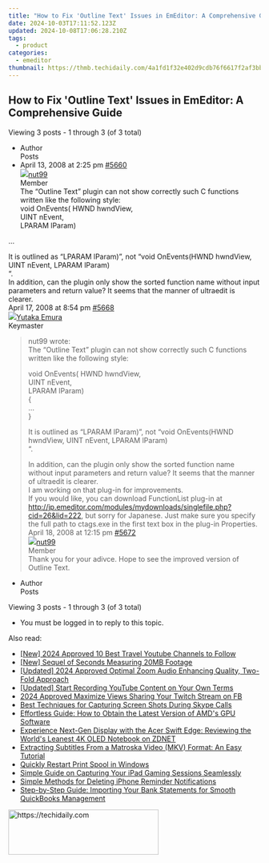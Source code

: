 ```yaml
---
title: "How to Fix 'Outline Text' Issues in EmEditor: A Comprehensive Guide"
date: 2024-10-03T17:11:52.123Z
updated: 2024-10-08T17:06:28.210Z
tags:
  - product
categories:
  - emeditor
thumbnail: https://thmb.techidaily.com/4a1fd1f32e402d9cdb76f6617f2af3bb610c32d546a576cbb651a68afaa24695.jpg
---
```


## How to Fix 'Outline Text' Issues in EmEditor: A Comprehensive Guide

Viewing 3 posts - 1 through 3 (of 3 total)

* Author  
Posts
* April 13, 2008 at 2:25 pm [#5660](https://tools.techidaily.com/emeditor/products/)  
[![](https://secure.gravatar.com/avatar/caf27f38413c4343511bfea492578c2a?s=80&d=identicon&r=g)nut99](https://www.emeditor.com/forums/users/nut99/ "View nut99's profile")  
Member  
The “Outline Text” plugin can not show correctly such C functions written like the following style:  
 void OnEvents(
 HWND hwndView,  
 UINT nEvent,  
 LPARAM lParam)  

 …  

 It is outlined as “LPARAM lParam)”, not “void OnEvents(HWND hwndView, UINT nEvent, LPARAM lParam)  
 “.  
 In addition, can the plugin only show the sorted function name without input parameters and return value? It seems that the manner of ultraedit is clearer.  
April 17, 2008 at 8:54 pm [#5668](https://tools.techidaily.com/emeditor/products/)  
[![](https://secure.gravatar.com/avatar/a0a6377144ed3636f985d87303f65ed2?s=80&d=identicon&r=g)Yutaka Emura](https://www.emeditor.com/forums/users/yemura/ "View Yutaka Emura's profile")  
Keymaster  
> nut99 wrote:  
> The “Outline Text” plugin can not show correctly such C functions written like the following style:  
>  
> void OnEvents(
> HWND hwndView,  
> UINT nEvent,  
> LPARAM lParam)  
> {  
> …  
> }  
>  
> It is outlined as “LPARAM lParam)”, not “void OnEvents(HWND hwndView, UINT nEvent, LPARAM lParam)  
> “.  
>  
> In addition, can the plugin only show the sorted function name without input parameters and return value? It seems that the manner of ultraedit is clearer.  
 I am working on that plug-in for improvements.  
 If you would like, you can download FunctionList plug-in at  
<http://jp.emeditor.com/modules/mydownloads/singlefile.php?cid=26&lid=222>, but sorry for Japanese. Just make sure you specify the full path to ctags.exe in the first text box in the plug-in Properties.  
April 18, 2008 at 12:15 pm [#5672](https://tools.techidaily.com/emeditor/products/)  
[![](https://secure.gravatar.com/avatar/caf27f38413c4343511bfea492578c2a?s=80&d=identicon&r=g)nut99](https://www.emeditor.com/forums/users/nut99/ "View nut99's profile")  
Member  
Thank you for your adivce. Hope to see the improved version of Outline Text.
* Author  
Posts

Viewing 3 posts - 1 through 3 (of 3 total)

* You must be logged in to reply to this topic.

<ins class="adsbygoogle"
     style="display:block"
     data-ad-format="autorelaxed"
     data-ad-client="ca-pub-7571918770474297"
     data-ad-slot="1223367746"></ins>

<ins class="adsbygoogle"
     style="display:block"
     data-ad-client="ca-pub-7571918770474297"
     data-ad-slot="8358498916"
     data-ad-format="auto"
     data-full-width-responsive="true"></ins>

<span class="atpl-alsoreadstyle">Also read:</span>
<div><ul>
<li><a href="https://youtube-webster.techidaily.com/024-approved-10-best-travel-youtube-channels-to-follow/"><u>[New] 2024 Approved 10 Best Travel Youtube Channels to Follow</u></a></li>
<li><a href="https://extra-approaches.techidaily.com/new-sequel-of-seconds-measuring-20mb-footage/"><u>[New] Sequel of Seconds Measuring 20MB Footage</u></a></li>
<li><a href="https://screen-activity-recording.techidaily.com/updated-2024-approved-optimal-zoom-audio-enhancing-quality-two-fold-approach/"><u>[Updated] 2024 Approved Optimal Zoom Audio Enhancing Quality, Two-Fold Approach</u></a></li>
<li><a href="https://facebook-video-footage.techidaily.com/updated-start-recording-youtube-content-on-your-own-terms/"><u>[Updated] Start Recording YouTube Content on Your Own Terms</u></a></li>
<li><a href="https://facebook-videos.techidaily.com/2024-approved-maximize-views-sharing-your-twitch-stream-on-fb/"><u>2024 Approved Maximize Views Sharing Your Twitch Stream on FB</u></a></li>
<li><a href="https://win-info.techidaily.com/best-techniques-for-capturing-screen-shots-during-skype-calls/"><u>Best Techniques for Capturing Screen Shots During Skype Calls</u></a></li>
<li><a href="https://driver-download.techidaily.com/effortless-guide-how-to-obtain-the-latest-version-of-amds-gpu-software/"><u>Effortless Guide: How to Obtain the Latest Version of AMD's GPU Software</u></a></li>
<li><a href="https://win-info.techidaily.com/experience-next-gen-display-with-the-acer-swift-edge-reviewing-the-worlds-leanest-4k-oled-notebook-on-zdnet/"><u>Experience Next-Gen Display with the Acer Swift Edge: Reviewing the World's Leanest 4K OLED Notebook on ZDNET</u></a></li>
<li><a href="https://win-able.techidaily.com/extracting-subtitles-from-a-matroska-video-mkv-format-an-easy-tutorial/"><u>Extracting Subtitles From a Matroska Video (MKV) Format: An Easy Tutorial</u></a></li>
<li><a href="https://windows11.techidaily.com/quickly-restart-print-spool-in-windows/"><u>Quickly Restart Print Spool in Windows</u></a></li>
<li><a href="https://win-info.techidaily.com/simple-guide-on-capturing-your-ipad-gaming-sessions-seamlessly/"><u>Simple Guide on Capturing Your iPad Gaming Sessions Seamlessly</u></a></li>
<li><a href="https://win-info.techidaily.com/simple-methods-for-deleting-iphone-reminder-notifications/"><u>Simple Methods for Deleting iPhone Reminder Notifications</u></a></li>
<li><a href="https://win-info.techidaily.com/step-by-step-guide-importing-your-bank-statements-for-smooth-quickbooks-management/"><u>Step-by-Step Guide: Importing Your Bank Statements for Smooth QuickBooks Management</u></a></li>
</ul></div>

<!-- affiliate ads begin -->
<a href="https://aligracehair.sjv.io/c/5597632/1886069/19272" target="_top" id="1886069">
  <img src="//a.impactradius-go.com/display-ad/19272-1886069" border="0" alt="https://techidaily.com" width="300" height="90"/>
</a>
<img height="0" width="0" src="https://aligracehair.sjv.io/i/5597632/1886069/19272" style="position:absolute;visibility:hidden;" border="0" />
<!-- affiliate ads end -->

